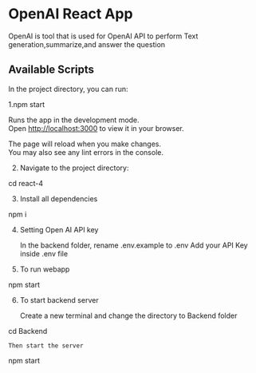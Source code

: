 # OpenAI React App

OpenAI is tool that is used for OpenAI API to perform  Text generation,summarize,and answer the question

## Available Scripts

In the project directory, you can run:

 1.npm start

Runs the app in the development mode.\
Open [http://localhost:3000](http://localhost:3000) to view it in your browser.

The page will reload when you make changes.\
You may also see any lint errors in the console.

2. Navigate to the project directory:

cd react-4

3. Install all dependencies

npm i

4. Setting Open AI API key

    In the backend folder, rename .env.example to .env
    Add your API Key inside .env file

5. To run webapp

npm start

6. To start backend server

    Create a new terminal and change the directory to Backend folder

cd Backend

    Then start the server

npm start
